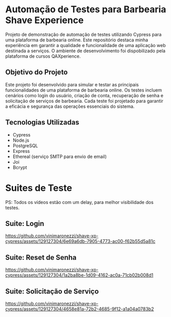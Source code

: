 # Automação de Testes para Barbearia Shave Experience
Projeto de demonstração de automação de testes utilizando Cypress para uma plataforma de barbearia online. Este repositório destaca minha experiência em garantir a qualidade e funcionalidade de uma aplicação web destinada a serviços.
O ambiente de desenvolvimento foi dispobilizado pela plataforma de cursos QAXperience.

## Objetivo do Projeto
Este projeto foi desenvolvido para simular e testar as principais funcionalidades de uma plataforma de barbearia online. Os testes incluem cenários como login do usuário, criação de conta, recuperação de senha e solicitação de serviços de barbearia. Cada teste foi projetado para garantir a eficácia e segurança das operações essenciais do sistema.

## Tecnologias Utilizadas
- Cypress
- Node.js
- PostgreSQL
- Express
- Ethereal (serviço SMTP para envio de email)
- Joi
- Bcrypt

# Suites de Teste
PS: Todos os vídeos estão com um delay, para melhor visibilidade dos testes.

## Suite: Login
https://github.com/vinimaronezzi/shave-xp-cypress/assets/129127304/6e69a6db-7905-4773-ac00-f62b55d5a81c

## Suite: Reset de Senha
https://github.com/vinimaronezzi/shave-xp-cypress/assets/129127304/1a2ba8be-1d09-4162-ac0a-71cb02b008d1

## Suite: Solicitação de Serviço
https://github.com/vinimaronezzi/shave-xp-cypress/assets/129127304/4658e81a-72b2-4685-9f12-a1a04a0783b2






